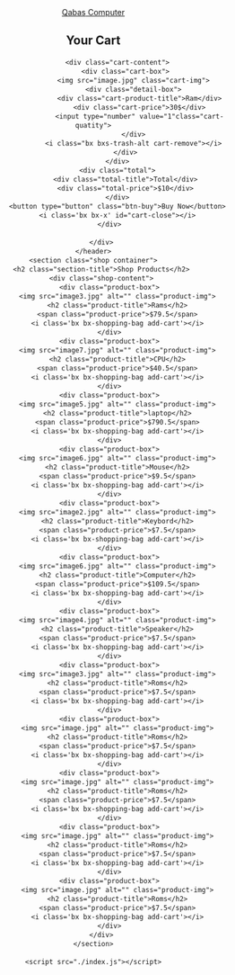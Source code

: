 <!DOCTYPE html>
<html lang="en">

<head>
    <meta charset="UTF-8">
    <meta name="viewport" content="width=device-width, initial-scale=1.0">
    <meta http-equiv="X-UA-Compatible" content="ie=edge">
    <link rel="stylesheet" href="https://unpkg.com/boxicons@2.1.2/css/boxicons.min.css">
    <link rel="icon" href="fa-solid fa-laptop-mobile" />
    <link rel="stylesheet" href="./index.css">
    <title>Qabas computer</title>
</head>

<body>
    <header>
        <div class="nav container">
            <a href="#" class="logo"><span>Qabas</span> Computer</a>
            <i class='bx bx-shopping-bag' id="cart-icon"></i>
            <div class="cart">
                <h2 class="cart-title">Your Cart</h2>

                <div class="cart-content">
                    <div class="cart-box">
                        <img src="image.jpg" class="cart-img">
                        <div class="detail-box">
                           <div class="cart-product-title">Ram</div>
                           <div class="cart-price">30$</div>
                           <input type="number" value="1"class="cart-quatity">
                        </div>
                        <i class="bx bxs-trash-alt cart-remove"></i>
                    </div>
                </div>
                <div class="total">
                    <div class="total-title">Total</div>
                    <div class="total-price">$10</div>
                </div>
                <button type="button" class="btn-buy">Buy Now</button>
                <i class='bx bx-x' id="cart-close"></i>
            </div>

        </div>
    </header>
    <section class="shop container">
        <h2 class="section-title">Shop Products</h2>
        <div class="shop-content">
            <div class="product-box">
                <img src="image3.jpg" alt="" class="product-img">
                <h2 class="product-title">Rams</h2>
                <span class="product-price">$79.5</span>
                <i class='bx bx-shopping-bag add-cart'></i>
            </div>
            <div class="product-box">
                <img src="image7.jpg" alt="" class="product-img">
                <h2 class="product-title">CPU</h2>
                <span class="product-price">$40.5</span>
                <i class='bx bx-shopping-bag add-cart'></i>
            </div>
            <div class="product-box">
                <img src="image5.jpg" alt="" class="product-img">
                <h2 class="product-title">laptop</h2>
                <span class="product-price">$790.5</span>
                <i class='bx bx-shopping-bag add-cart'></i>
            </div>
            <div class="product-box">
                <img src="image6.jpg" alt="" class="product-img">
                <h2 class="product-title">Mouse</h2>
                <span class="product-price">$9.5</span>
                <i class='bx bx-shopping-bag add-cart'></i>
            </div>
            <div class="product-box">
                <img src="image2.jpg" alt="" class="product-img">
                <h2 class="product-title">Keybord</h2>
                <span class="product-price">$7.5</span>
                <i class='bx bx-shopping-bag add-cart'></i>
            </div>
            <div class="product-box">
                <img src="image6.jpg" alt="" class="product-img">
                <h2 class="product-title">Computer</h2>
                <span class="product-price">$109.5</span>
                <i class='bx bx-shopping-bag add-cart'></i>
            </div>
            <div class="product-box">
                <img src="image4.jpg" alt="" class="product-img">
                <h2 class="product-title">Speaker</h2>
                <span class="product-price">$7.5</span>
                <i class='bx bx-shopping-bag add-cart'></i>
            </div>
            <div class="product-box">
                <img src="image3.jpg" alt="" class="product-img">
                <h2 class="product-title">Roms</h2>
                <span class="product-price">$7.5</span>
                <i class='bx bx-shopping-bag add-cart'></i>
            </div>
            <div class="product-box">
                <img src="image.jpg" alt="" class="product-img">
                <h2 class="product-title">Roms</h2>
                <span class="product-price">$7.5</span>
                <i class='bx bx-shopping-bag add-cart'></i>
            </div>
            <div class="product-box">
                <img src="image.jpg" alt="" class="product-img">
                <h2 class="product-title">Roms</h2>
                <span class="product-price">$7.5</span>
                <i class='bx bx-shopping-bag add-cart'></i>
            </div>
            <div class="product-box">
                <img src="image.jpg" alt="" class="product-img">
                <h2 class="product-title">Roms</h2>
                <span class="product-price">$7.5</span>
                <i class='bx bx-shopping-bag add-cart'></i>
            </div>
            <div class="product-box">
                <img src="image.jpg" alt="" class="product-img">
                <h2 class="product-title">Roms</h2>
                <span class="product-price">$7.5</span>
                <i class='bx bx-shopping-bag add-cart'></i>
            </div>
        </div>
    </section>

    <script src="./index.js"></script>
</body>

</html>
